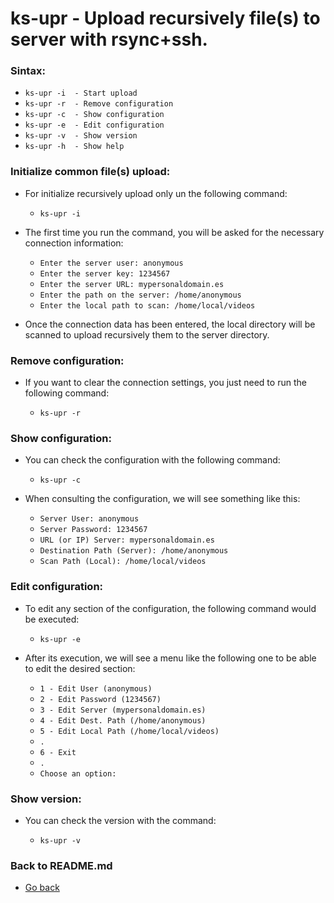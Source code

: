 ks-upr - Upload recursively file(s) to server with rsync+ssh.
=============================================================

### Sintax:

  * `ks-upr -i  - Start upload`
  * `ks-upr -r  - Remove configuration`
  * `ks-upr -c  - Show configuration`
  * `ks-upr -e  - Edit configuration`
  * `ks-upr -v  - Show version`
  * `ks-upr -h  - Show help`

### Initialize common file(s) upload:

  * For initialize recursively upload only un the following command:
  
    * `ks-upr -i`
    
  * The first time you run the command, you will be asked for the necessary connection information:

    * `Enter the server user: anonymous`
    * `Enter the server key: 1234567`
    * `Enter the server URL: mypersonaldomain.es`
    * `Enter the path on the server: /home/anonymous`
    * `Enter the local path to scan: /home/local/videos`

  * Once the connection data has been entered, the local directory will be scanned to upload recursively them to the server directory.
    
### Remove configuration:

  * If you want to clear the connection settings, you just need to run the following command:
  
    * `ks-upr -r`
    
### Show configuration:

  * You can check the configuration with the following command:
  
    * `ks-upr -c`
    
  * When consulting the configuration, we will see something like this:

    * `Server User: anonymous`
    * `Server Password: 1234567`
    * `URL (or IP) Server: mypersonaldomain.es`
    * `Destination Path (Server): /home/anonymous`
    * `Scan Path (Local): /home/local/videos`
    
### Edit configuration:

  * To edit any section of the configuration, the following command would be executed:

    * `ks-upr -e`
    
  * After its execution, we will see a menu like the following one to be able to edit the desired section:

    * `1 - Edit User (anonymous)`
    * `2 - Edit Password (1234567)`
    * `3 - Edit Server (mypersonaldomain.es)`
    * `4 - Edit Dest. Path (/home/anonymous)`
    * `5 - Edit Local Path (/home/local/videos)`
    * `.`
    * `6 - Exit`
    * `.`
    * `Choose an option:`
    
### Show version:

  * You can check the version with the command:
   
    * `ks-upr -v`
    
### Back to README.md
    
* [Go back](https://github.com/q3aql/ks-tools/blob/main/README.md)
  